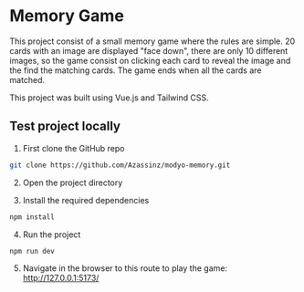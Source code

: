 # Memory Game

This project consist of a small memory game where the rules are simple. 20 cards with an image are displayed "face down", there are only 10 different images, so the game consist on clicking each card to reveal the image and the find the matching cards. The game ends when all the cards are matched.

This project was built using Vue.js and Tailwind CSS.

## Test project locally

1. First clone the GitHub repo

```sh
git clone https://github.com/Azassinz/modyo-memory.git
```

2. Open the project directory

3. Install the required dependencies

```sh
npm install
```
 4. Run the project

```sh
npm run dev
```

5. Navigate in the browser to this route to play the game: http://127.0.0.1:5173/